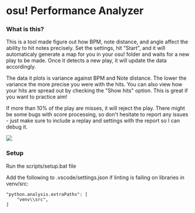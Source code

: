 # osu! Performance Analyzer

### What is this?

This is a tool made figure out how BPM, note distance, and angle affect the ability to hit notes precisely. Set the settings, hit "Start", and it will automaticaly generate a map for you in your osu! folder and waits for a new play to be made. Once it detects a new play, it will update the data accordingly.

The data it plots is variance against BPM and Note distance. The lower the variance the more precise you were with the hits. You can also view how your hits are spread out by checking the "Show hits" option. This is great if you want to practice aim!

If more than 10% of the play are misses, it will reject the play. There might be some bugs with score processing, so don't hesitate to report any issues - just make sure to include a replay and settings with the report so I can debug it.

![](https://i.imgur.com/Ks4ZjIp.png)


### Setup

Run the scripts/setup.bat file

Add the following to .vscode/settings.json if linting is failing on libraries in venv/src:
```
"python.analysis.extraPaths": [
    "venv\\src",
]
```

